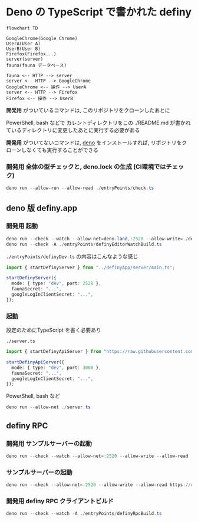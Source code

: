 # Deno の TypeScript で書かれた definy

```mermaid
flowchart TD

GoogleChrome(Google Chrome)
UserA(User A)
UserB(User B)
Firefox(Firefox...)
server(server)
fauna(fauna データベース)

fauna <-- HTTP --> server
server <-- HTTP --> GoogleChrome
GoogleChrome <-- 操作 --> UserA
server <-- HTTP --> Firefox
Firefox <-- 操作 --> UserB
```

**開発用** がついているコマンドは, このリポジトリをクローンしたあとに

PowerShell, bash などで カレントディレクトリをこの ./README.md が書かれているディレクトリに変更したあとに実行する必要がある

**開発用** がついてないコマンドは, [deno](https://deno.land/) をインストールすれば,
リポジトリをクローンしなくても実行することができる

### **開発用** 全体の型チェックと, deno.lock の生成 (CI環境ではチェック)

```ps1
deno run --allow-run --allow-read ./entryPoints/check.ts
```

## deno 版 definy.app

### **開発用** 起動

```ps1
deno run --check --watch --allow-net=deno.land,:2528 --allow-write=./definyApp/apiClient/ ./entryPoints/definyDev.ts
deno run --check -A ./entryPoints/definyEditorWatchBuild.ts
```

`./entryPoints/definyDev.ts` の内容はこんなような感じ

```ts
import { startDefinyServer } from "../definyApp/server/main.ts";

startDefinyServer({
  mode: { type: "dev", port: 2528 },
  faunaSecret: "...",
  googleLogInClientSecret: "...",
});
```

### 起動

設定のためにTypeScript を書く必要あり

`./server.ts`

```ts
import { startDefinyApiServer } from "https://raw.githubusercontent.com/narumincho/definy/main/deno-lib/definyApp/server/main.ts";

startDefinyApiServer({
  mode: { type: "dev", port: 3000 },
  faunaSecret: "...",
  googleLogInClientSecret: "...",
});
```

PowerShell, bash など

```ps1
deno run --allow-net ./server.ts
```

## definy RPC

### **開発用** サンプルサーバーの起動

```ps1
deno run --check --watch --allow-net=:2520 --allow-write --allow-read ./entryPoints/definyRpcServerDev.ts
```

### サンプルサーバーの起動

```ps1
deno run --check --allow-net=:2520 --allow-write --allow-read https://raw.githubusercontent.com/narumincho/definy/main/deno-lib/entryPoints/definyRpcServerDenoDeploy.ts
```

### **開発用** definy RPC クライアントビルド

```ps1
deno run --check --watch -A ./entryPoints/definyRpcBuild.ts
```
